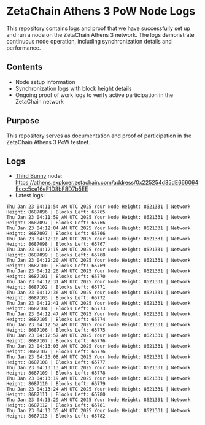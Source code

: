 # ZetaChain Athens 3 PoW Node Logs
This repository contains logs and proof that we have successfully set up and run a node on the ZetaChain Athens 3 network. The logs demonstrate continuous node operation, including synchronization details and performance.

## Contents
- Node setup information
- Synchronization logs with block height details
- Ongoing proof of work logs to verify active participation in the ZetaChain network

## Purpose
This repository serves as documentation and proof of participation in the ZetaChain Athens 3 PoW testnet.

## Logs

- [Third Bunny](https://thirdbunny.xyz/) node: https://athens.explorer.zetachain.com/address/0x225254d35dE666064Eccc5ce16eF1D8bF8D7b5EE
- Latest logs:
```
Thu Jan 23 04:11:54 AM UTC 2025 Your Node Height: 8621331 | Network Height: 8687096 | Blocks Left: 65765
Thu Jan 23 04:11:59 AM UTC 2025 Your Node Height: 8621331 | Network Height: 8687097 | Blocks Left: 65766
Thu Jan 23 04:12:04 AM UTC 2025 Your Node Height: 8621331 | Network Height: 8687097 | Blocks Left: 65766
Thu Jan 23 04:12:10 AM UTC 2025 Your Node Height: 8621331 | Network Height: 8687098 | Blocks Left: 65767
Thu Jan 23 04:12:15 AM UTC 2025 Your Node Height: 8621331 | Network Height: 8687099 | Blocks Left: 65768
Thu Jan 23 04:12:20 AM UTC 2025 Your Node Height: 8621331 | Network Height: 8687100 | Blocks Left: 65769
Thu Jan 23 04:12:26 AM UTC 2025 Your Node Height: 8621331 | Network Height: 8687101 | Blocks Left: 65770
Thu Jan 23 04:12:31 AM UTC 2025 Your Node Height: 8621331 | Network Height: 8687102 | Blocks Left: 65771
Thu Jan 23 04:12:36 AM UTC 2025 Your Node Height: 8621331 | Network Height: 8687103 | Blocks Left: 65772
Thu Jan 23 04:12:41 AM UTC 2025 Your Node Height: 8621331 | Network Height: 8687104 | Blocks Left: 65773
Thu Jan 23 04:12:47 AM UTC 2025 Your Node Height: 8621331 | Network Height: 8687105 | Blocks Left: 65774
Thu Jan 23 04:12:52 AM UTC 2025 Your Node Height: 8621331 | Network Height: 8687106 | Blocks Left: 65775
Thu Jan 23 04:12:57 AM UTC 2025 Your Node Height: 8621331 | Network Height: 8687107 | Blocks Left: 65776
Thu Jan 23 04:13:03 AM UTC 2025 Your Node Height: 8621331 | Network Height: 8687107 | Blocks Left: 65776
Thu Jan 23 04:13:08 AM UTC 2025 Your Node Height: 8621331 | Network Height: 8687108 | Blocks Left: 65777
Thu Jan 23 04:13:13 AM UTC 2025 Your Node Height: 8621331 | Network Height: 8687109 | Blocks Left: 65778
Thu Jan 23 04:13:19 AM UTC 2025 Your Node Height: 8621331 | Network Height: 8687110 | Blocks Left: 65779
Thu Jan 23 04:13:24 AM UTC 2025 Your Node Height: 8621331 | Network Height: 8687111 | Blocks Left: 65780
Thu Jan 23 04:13:29 AM UTC 2025 Your Node Height: 8621331 | Network Height: 8687112 | Blocks Left: 65781
Thu Jan 23 04:13:35 AM UTC 2025 Your Node Height: 8621331 | Network Height: 8687113 | Blocks Left: 65782
```
